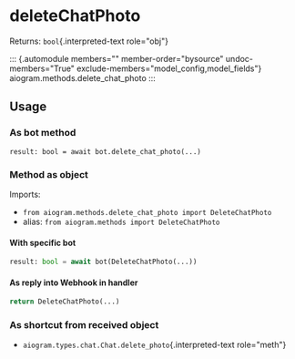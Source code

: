 # deleteChatPhoto

Returns: `bool`{.interpreted-text role="obj"}

::: {.automodule members="" member-order="bysource" undoc-members="True" exclude-members="model_config,model_fields"}
aiogram.methods.delete_chat_photo
:::

## Usage

### As bot method

``` 
result: bool = await bot.delete_chat_photo(...)
```

### Method as object

Imports:

-   `from aiogram.methods.delete_chat_photo import DeleteChatPhoto`
-   alias: `from aiogram.methods import DeleteChatPhoto`

#### With specific bot

``` python
result: bool = await bot(DeleteChatPhoto(...))
```

#### As reply into Webhook in handler

``` python
return DeleteChatPhoto(...)
```

### As shortcut from received object

-   `aiogram.types.chat.Chat.delete_photo`{.interpreted-text
    role="meth"}
